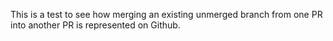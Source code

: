 This is a test to see how merging an existing unmerged branch from one PR into another PR is represented on Github.
